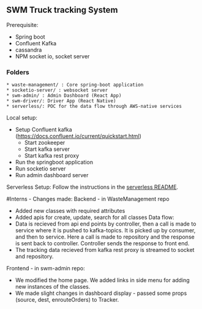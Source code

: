 ## SWM Truck tracking System

Prerequisite:
* Spring boot
* Confluent Kafka
* cassandra
* NPM socket io, socket server

### Folders
    * waste-management/ : Core spring-boot application
    * socketio-server/ : websocket server
    * swm-admin/ : Admin Dashboard (React App)
    * swm-driver/: Driver App (React Native)
    * serverless/: POC for the data flow through AWS-native services

Local setup:

* Setup Confluent kafka (https://docs.confluent.io/current/quickstart.html)
  - Start zookeeper
  - Start kafka server
  - Start kafka rest proxy
* Run the springboot application
* Run socketio server
* Run admin dashboard server

Serverless Setup: Follow the instructions in the [serverless README](./swmpoc/serverless/README.md).

#Interns - Changes made:
Backend - in WasteManagement repo
* Added new classes with required attributes
* Added apis for create, update, search for all classes
Data flow:
* Data is recieved from api end points by controller, then a call is made to service where it is pushed to kafka-topics. 
It is picked up by consumer, and then to service. Here a call is made to repository and the response is sent back to           controller. Controller sends the response to front end.
* The tracking data recieved from kafka rest proxy is streamed to socket and repository.

Frontend - in swm-admin repo:
* We modified the home page. We added links in side menu for adding new instances of the classes.
* We made slight changes in dashboard display - passed some props (source, dest, enrouteOrders) to Tracker.




